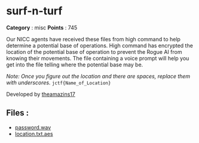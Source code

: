 # surf-n-turf

**Category** : misc
**Points** : 745

Our NICC agents have received these files from high command to help determine a potential base of operations. High command has encrypted the location of the potential base of operation to prevent the Rogue AI from knowing their movements. The file containing a voice prompt will help you get into the file telling where the potential base may be.

*Note: Once you figure out the location and there are spaces, replace them with underscores.*  `jctf{Name_of_Location}`

Developed by [theamazins17](https://github.com/theamazins17)

## Files : 
 - [password.wav](./password.wav)
 - [location.txt.aes](./location.txt.aes)


